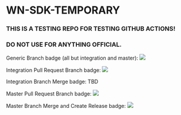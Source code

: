 # WN-SDK-TEMPORARY

### THIS IS A TESTING REPO FOR TESTING GITHUB ACTIONS!
### DO NOT USE FOR ANYTHING OFFICIAL.

Generic Branch badge (all but integration and master): ![](https://github.com/realwear/WN-SDK-TEMPORARY/workflows/Branch%20Build%20Test%20Lint/badge.svg)

Integration Pull Request Branch badge: ![](https://github.com/realwear/WN-SDK-TEMPORARY/workflows/Integration%20Pull%20Request/badge.svg)

Integration Branch Merge badge: TBD

Master Pull Request Branch badge: ![](https://github.com/realwear/WN-SDK-TEMPORARY/workflows/Master%20Branch%20Pull%20Request/badge.svg)

Master Branch Merge and Create Release badge: ![](https://github.com/realwear/WN-SDK-TEMPORARY/workflows/Master%20Branch%20Push%20Create%20Release/badge.svg)

